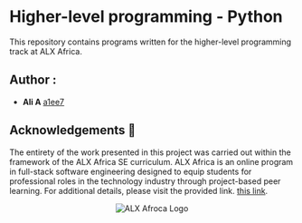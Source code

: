 # Higher-level programming - Python

This repository contains programs written for the higher-level programming
track at ALX Africa. 



## Author :

* **Ali A** [a1ee7](https://github.com/a1ee7)

## Acknowledgements :pray:

The entirety of the work presented in this project was carried out within the framework of the ALX Africa SE curriculum. ALX Africa is an online program in full-stack software engineering designed to equip students for professional roles in the technology industry through project-based peer learning. For additional details, please visit the provided link.
[this link](https://www.alxafrica.com//).

<p align="center">
  <img src="http://www.alxafrica.com/wp-content/uploads/2022/01/header-logo.png"
       alt="ALX Afroca Logo"
  >
</p>